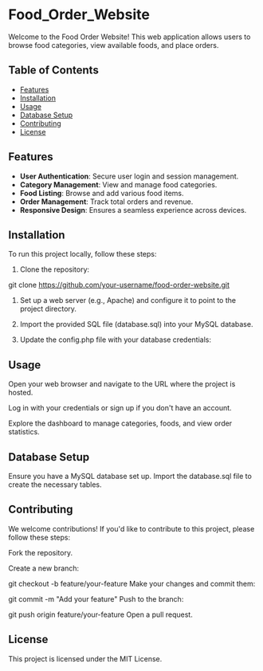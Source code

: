 # Food_Order_Website

Welcome to the Food Order Website! This web application allows users to browse food categories, view available foods, and place orders.

## Table of Contents
- [Features](#features)
- [Installation](#installation)
- [Usage](#usage)
- [Database Setup](#database-setup)
- [Contributing](#contributing)
- [License](#license)

## Features

- **User Authentication**: Secure user login and session management.
- **Category Management**: View and manage food categories.
- **Food Listing**: Browse and add various food items.
- **Order Management**: Track total orders and revenue.
- **Responsive Design**: Ensures a seamless experience across devices.

## Installation

To run this project locally, follow these steps:

1. Clone the repository:


git clone https://github.com/your-username/food-order-website.git

1. Set up a web server (e.g., Apache) and configure it to point to the project directory.

2. Import the provided SQL file (database.sql) into your MySQL database.

3. Update the config.php file with your database credentials:

## Usage
Open your web browser and navigate to the URL where the project is hosted.

Log in with your credentials or sign up if you don't have an account.

Explore the dashboard to manage categories, foods, and view order statistics.

## Database Setup
Ensure you have a MySQL database set up. Import the database.sql file to create the necessary tables.

## Contributing
We welcome contributions! If you'd like to contribute to this project, please follow these steps:

Fork the repository.

Create a new branch:

git checkout -b feature/your-feature
Make your changes and commit them:

git commit -m "Add your feature"
Push to the branch:

git push origin feature/your-feature
Open a pull request.

## License
This project is licensed under the MIT License.
